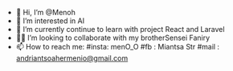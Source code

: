 - 👋 Hi, I’m @Menoh
- 👀 I’m interested in AI
- 🌱 I’m currently continue to learn with project React and Laravel 
- 👨‍💻 I’m looking to collaborate with my brotherSensei Faniry
- 📫 How to reach me:
     #insta: menO_O
     #fb   : Miantsa Str
     #mail : andriantsoahermenio@gmail.com

